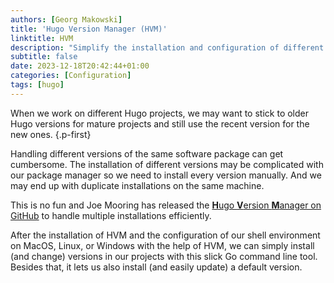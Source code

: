 ```yaml
---
authors: [Georg Makowski]
title: 'Hugo Version Manager (HVM)'
linktitle: HVM
description: "Simplify the installation and configuration of different Hugo versions in your development environment"
subtitle: false
date: 2023-12-18T20:42:44+01:00
categories: [Configuration]
tags: [hugo]
---
```


When we work on different Hugo projects, we may want to stick to older Hugo versions for mature projects and still use the recent version for the new ones.
{.p-first}
<!--more-->

Handling different versions of the same software package can get cumbersome. The installation of different versions may be complicated with our package manager so we need to install every version manually. And we may end up with duplicate installations on the same machine.

This is no fun and Joe Mooring has released the [**H**ugo **V**ersion **M**anager on GitHub](https://github.com/jmooring/hvm) to handle multiple installations efficiently.

After the installation of HVM and the configuration of our shell environment on MacOS, Linux, or Windows with the help of HVM, we can simply install (and change) versions in our projects with this slick Go command line tool. Besides that, it lets us also install (and easily update) a default version.
